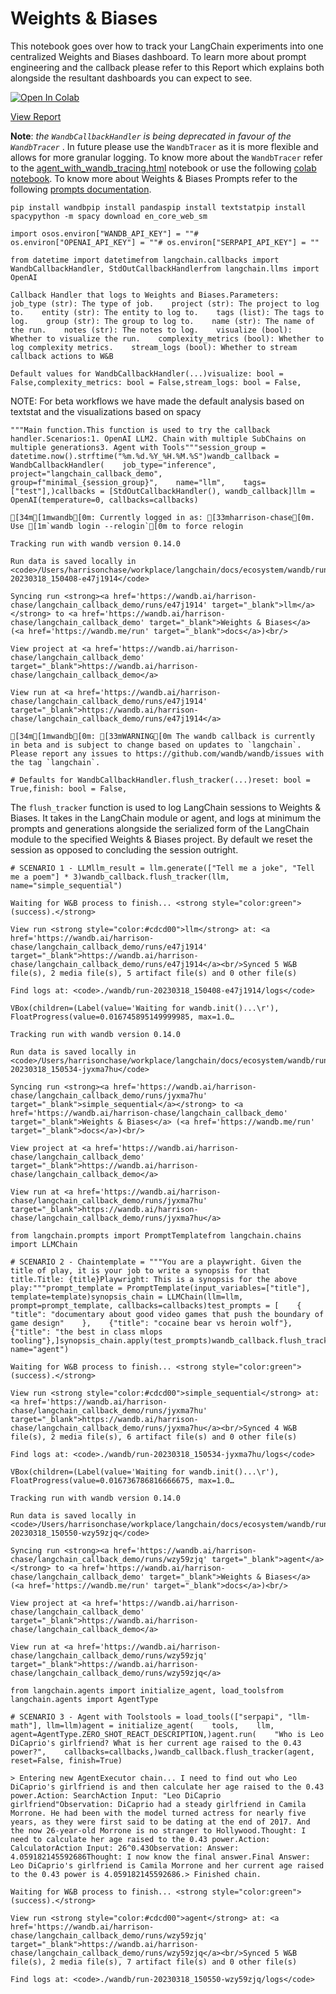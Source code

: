 Weights & Biases
================

This notebook goes over how to track your LangChain experiments into one centralized Weights and Biases dashboard. To learn more about prompt engineering and the callback please refer to this Report which explains both alongside the resultant dashboards you can expect to see.

[![Open In Colab](https://colab.research.google.com/assets/colab-badge.svg)](https://colab.research.google.com/drive/1DXH4beT4HFaRKy_Vm4PoxhXVDRf7Ym8L?usp=sharing)

[View Report](https://wandb.ai/a-sh0ts/langchain_callback_demo/reports/Prompt-Engineering-LLMs-with-LangChain-and-W-B--VmlldzozNjk1NTUw#%F0%9F%91%8B-how-to-build-a-callback-in-langchain-for-better-prompt-engineering)

**Note**: _the `WandbCallbackHandler` is being deprecated in favour of the `WandbTracer`_ . In future please use the `WandbTracer` as it is more flexible and allows for more granular logging. To know more about the `WandbTracer` refer to the [agent\_with\_wandb\_tracing.html](https://python.langchain.com/en/latest/integrations/agent_with_wandb_tracing.html) notebook or use the following [colab notebook](http://wandb.me/prompts-quickstart). To know more about Weights & Biases Prompts refer to the following [prompts documentation](https://docs.wandb.ai/guides/prompts).

    pip install wandbpip install pandaspip install textstatpip install spacypython -m spacy download en_core_web_sm

    import osos.environ["WANDB_API_KEY"] = ""# os.environ["OPENAI_API_KEY"] = ""# os.environ["SERPAPI_API_KEY"] = ""

    from datetime import datetimefrom langchain.callbacks import WandbCallbackHandler, StdOutCallbackHandlerfrom langchain.llms import OpenAI

    Callback Handler that logs to Weights and Biases.Parameters:    job_type (str): The type of job.    project (str): The project to log to.    entity (str): The entity to log to.    tags (list): The tags to log.    group (str): The group to log to.    name (str): The name of the run.    notes (str): The notes to log.    visualize (bool): Whether to visualize the run.    complexity_metrics (bool): Whether to log complexity metrics.    stream_logs (bool): Whether to stream callback actions to W&B

    Default values for WandbCallbackHandler(...)visualize: bool = False,complexity_metrics: bool = False,stream_logs: bool = False,

NOTE: For beta workflows we have made the default analysis based on textstat and the visualizations based on spacy

    """Main function.This function is used to try the callback handler.Scenarios:1. OpenAI LLM2. Chain with multiple SubChains on multiple generations3. Agent with Tools"""session_group = datetime.now().strftime("%m.%d.%Y_%H.%M.%S")wandb_callback = WandbCallbackHandler(    job_type="inference",    project="langchain_callback_demo",    group=f"minimal_{session_group}",    name="llm",    tags=["test"],)callbacks = [StdOutCallbackHandler(), wandb_callback]llm = OpenAI(temperature=0, callbacks=callbacks)

    [34m[1mwandb[0m: Currently logged in as: [33mharrison-chase[0m. Use [1m`wandb login --relogin`[0m to force relogin

    Tracking run with wandb version 0.14.0

    Run data is saved locally in <code>/Users/harrisonchase/workplace/langchain/docs/ecosystem/wandb/run-20230318_150408-e47j1914</code>

    Syncing run <strong><a href='https://wandb.ai/harrison-chase/langchain_callback_demo/runs/e47j1914' target="_blank">llm</a></strong> to <a href='https://wandb.ai/harrison-chase/langchain_callback_demo' target="_blank">Weights & Biases</a> (<a href='https://wandb.me/run' target="_blank">docs</a>)<br/>

    View project at <a href='https://wandb.ai/harrison-chase/langchain_callback_demo' target="_blank">https://wandb.ai/harrison-chase/langchain_callback_demo</a>

    View run at <a href='https://wandb.ai/harrison-chase/langchain_callback_demo/runs/e47j1914' target="_blank">https://wandb.ai/harrison-chase/langchain_callback_demo/runs/e47j1914</a>

    [34m[1mwandb[0m: [33mWARNING[0m The wandb callback is currently in beta and is subject to change based on updates to `langchain`. Please report any issues to https://github.com/wandb/wandb/issues with the tag `langchain`.

    # Defaults for WandbCallbackHandler.flush_tracker(...)reset: bool = True,finish: bool = False,

The `flush_tracker` function is used to log LangChain sessions to Weights & Biases. It takes in the LangChain module or agent, and logs at minimum the prompts and generations alongside the serialized form of the LangChain module to the specified Weights & Biases project. By default we reset the session as opposed to concluding the session outright.

    # SCENARIO 1 - LLMllm_result = llm.generate(["Tell me a joke", "Tell me a poem"] * 3)wandb_callback.flush_tracker(llm, name="simple_sequential")

    Waiting for W&B process to finish... <strong style="color:green">(success).</strong>

    View run <strong style="color:#cdcd00">llm</strong> at: <a href='https://wandb.ai/harrison-chase/langchain_callback_demo/runs/e47j1914' target="_blank">https://wandb.ai/harrison-chase/langchain_callback_demo/runs/e47j1914</a><br/>Synced 5 W&B file(s), 2 media file(s), 5 artifact file(s) and 0 other file(s)

    Find logs at: <code>./wandb/run-20230318_150408-e47j1914/logs</code>

    VBox(children=(Label(value='Waiting for wandb.init()...\r'), FloatProgress(value=0.016745895149999985, max=1.0…

    Tracking run with wandb version 0.14.0

    Run data is saved locally in <code>/Users/harrisonchase/workplace/langchain/docs/ecosystem/wandb/run-20230318_150534-jyxma7hu</code>

    Syncing run <strong><a href='https://wandb.ai/harrison-chase/langchain_callback_demo/runs/jyxma7hu' target="_blank">simple_sequential</a></strong> to <a href='https://wandb.ai/harrison-chase/langchain_callback_demo' target="_blank">Weights & Biases</a> (<a href='https://wandb.me/run' target="_blank">docs</a>)<br/>

    View project at <a href='https://wandb.ai/harrison-chase/langchain_callback_demo' target="_blank">https://wandb.ai/harrison-chase/langchain_callback_demo</a>

    View run at <a href='https://wandb.ai/harrison-chase/langchain_callback_demo/runs/jyxma7hu' target="_blank">https://wandb.ai/harrison-chase/langchain_callback_demo/runs/jyxma7hu</a>

    from langchain.prompts import PromptTemplatefrom langchain.chains import LLMChain

    # SCENARIO 2 - Chaintemplate = """You are a playwright. Given the title of play, it is your job to write a synopsis for that title.Title: {title}Playwright: This is a synopsis for the above play:"""prompt_template = PromptTemplate(input_variables=["title"], template=template)synopsis_chain = LLMChain(llm=llm, prompt=prompt_template, callbacks=callbacks)test_prompts = [    {        "title": "documentary about good video games that push the boundary of game design"    },    {"title": "cocaine bear vs heroin wolf"},    {"title": "the best in class mlops tooling"},]synopsis_chain.apply(test_prompts)wandb_callback.flush_tracker(synopsis_chain, name="agent")

    Waiting for W&B process to finish... <strong style="color:green">(success).</strong>

    View run <strong style="color:#cdcd00">simple_sequential</strong> at: <a href='https://wandb.ai/harrison-chase/langchain_callback_demo/runs/jyxma7hu' target="_blank">https://wandb.ai/harrison-chase/langchain_callback_demo/runs/jyxma7hu</a><br/>Synced 4 W&B file(s), 2 media file(s), 6 artifact file(s) and 0 other file(s)

    Find logs at: <code>./wandb/run-20230318_150534-jyxma7hu/logs</code>

    VBox(children=(Label(value='Waiting for wandb.init()...\r'), FloatProgress(value=0.016736786816666675, max=1.0…

    Tracking run with wandb version 0.14.0

    Run data is saved locally in <code>/Users/harrisonchase/workplace/langchain/docs/ecosystem/wandb/run-20230318_150550-wzy59zjq</code>

    Syncing run <strong><a href='https://wandb.ai/harrison-chase/langchain_callback_demo/runs/wzy59zjq' target="_blank">agent</a></strong> to <a href='https://wandb.ai/harrison-chase/langchain_callback_demo' target="_blank">Weights & Biases</a> (<a href='https://wandb.me/run' target="_blank">docs</a>)<br/>

    View project at <a href='https://wandb.ai/harrison-chase/langchain_callback_demo' target="_blank">https://wandb.ai/harrison-chase/langchain_callback_demo</a>

    View run at <a href='https://wandb.ai/harrison-chase/langchain_callback_demo/runs/wzy59zjq' target="_blank">https://wandb.ai/harrison-chase/langchain_callback_demo/runs/wzy59zjq</a>

    from langchain.agents import initialize_agent, load_toolsfrom langchain.agents import AgentType

    # SCENARIO 3 - Agent with Toolstools = load_tools(["serpapi", "llm-math"], llm=llm)agent = initialize_agent(    tools,    llm,    agent=AgentType.ZERO_SHOT_REACT_DESCRIPTION,)agent.run(    "Who is Leo DiCaprio's girlfriend? What is her current age raised to the 0.43 power?",    callbacks=callbacks,)wandb_callback.flush_tracker(agent, reset=False, finish=True)

    > Entering new AgentExecutor chain... I need to find out who Leo DiCaprio's girlfriend is and then calculate her age raised to the 0.43 power.Action: SearchAction Input: "Leo DiCaprio girlfriend"Observation: DiCaprio had a steady girlfriend in Camila Morrone. He had been with the model turned actress for nearly five years, as they were first said to be dating at the end of 2017. And the now 26-year-old Morrone is no stranger to Hollywood.Thought: I need to calculate her age raised to the 0.43 power.Action: CalculatorAction Input: 26^0.43Observation: Answer: 4.059182145592686Thought: I now know the final answer.Final Answer: Leo DiCaprio's girlfriend is Camila Morrone and her current age raised to the 0.43 power is 4.059182145592686.> Finished chain.

    Waiting for W&B process to finish... <strong style="color:green">(success).</strong>

    View run <strong style="color:#cdcd00">agent</strong> at: <a href='https://wandb.ai/harrison-chase/langchain_callback_demo/runs/wzy59zjq' target="_blank">https://wandb.ai/harrison-chase/langchain_callback_demo/runs/wzy59zjq</a><br/>Synced 5 W&B file(s), 2 media file(s), 7 artifact file(s) and 0 other file(s)

    Find logs at: <code>./wandb/run-20230318_150550-wzy59zjq/logs</code>